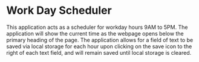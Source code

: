 # Work Day Scheduler

This application acts as a scheduler for workday hours 9AM to 5PM. The application will show the current time as the webpage opens below the primary heading of the page. The application allows for a field of text to be saved via local storage for each hour upon clicking on the save icon to the right of each text field, and will remain saved until local storage is cleared.